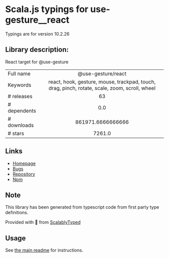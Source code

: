 
# Scala.js typings for use-gesture__react

Typings are for version 10.2.26

## Library description:
React target for @use-gesture

|                    |                 |
| ------------------ | :-------------: |
| Full name          | @use-gesture/react |
| Keywords           | react, hook, gesture, mouse, trackpad, touch, drag, pinch, rotate, scale, zoom, scroll, wheel |
| # releases         | 63 |
| # dependents       | 0.0 |
| # downloads        | 861971.6666666666 |
| # stars            | 7261.0 |

## Links
- [Homepage](https://use-gesture.netlify.app)
- [Bugs](https://github.com/pmndrs/use-gesture/issues)
- [Repository](https://github.com/pmndrs/use-gesture)
- [Npm](https://www.npmjs.com/package/%40use-gesture%2Freact)
    


## Note
This library has been generated from typescript code from first party type definitions.

Provided with :purple_heart: from [ScalablyTyped](https://github.com/oyvindberg/ScalablyTyped)

## Usage
See [the main readme](../../readme.md) for instructions.


